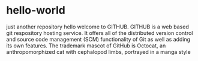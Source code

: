 # hello-world
just another repository
hello welcome to GITHUB.
GITHUB is a web based git respository hosting service.
 It offers all of the distributed version control and source code management (SCM) functionality of Git as well as adding its own features. 
 The trademark mascot of GitHub is Octocat, an anthropomorphized cat with cephalopod limbs, portrayed in a manga style
